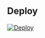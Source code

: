 ## Deploy


[![Deploy](https://www.herokucdn.com/deploy/button.svg)](https://heroku.com/deploy?template=https://github.com/MasterM4/FILTER-BOT-M4)

